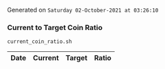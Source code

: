 Generated on `Saturday 02-October-2021 at 03:26:10`

### Current to Target Coin Ratio
`current_coin_ratio.sh`

Date|Current|Target|Ratio
---|---|---|---
